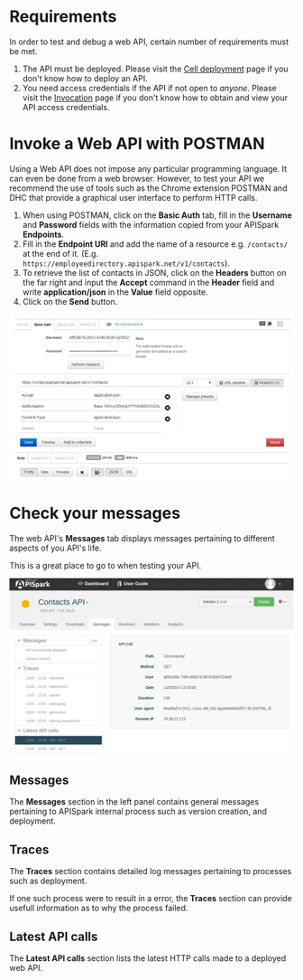 # Requirements

In order to test and debug a web API, certain number of requirements must be met.

1. The API must be deployed. Please visit the [Cell deployment](apispark/guide/explore/cell-deployment "Cell deployment") page if you don't know how to deploy an API.
2. You need access credentials if the API if not open to *anyone*. Please visit the [Invocation](apispark/guide/publish/publish/invocation "Invocation") page if you don't know how to obtain and view your API access credentials.

# Invoke a Web API with POSTMAN

Using a Web API does not impose any particular programming language. It can even be done from a web browser. However, to test your API we recommend the use of tools such as the Chrome extension POSTMAN and DHC that provide a graphical user interface to perform HTTP calls.

1. When using POSTMAN, click on the **Basic Auth** tab, fill in the **Username** and **Password** fields with the information copied from your APISpark **Endpoints**.
2. Fill in the **Endpoint URI** and add the name of a resource e.g. `/contacts/ `at the end of it. (E.g. `https://employeedirectory.apispark.net/v1/contacts`).
3. To retrieve the list of contacts in JSON, click on the **Headers** button on the far right and input the **Accept** command in the **Header** field and write **application/json** in the **Value** field opposite.
4. Click on the **Send** button.

  ![POSTMAN](images/12.jpg "POSTMAN")

# Check your messages

The web API's **Messages** tab displays messages pertaining to different aspects of you API's life.

This is a great place to go to when testing your API.

![Messages](images/messages.png "Messages")

## Messages

The **Messages** section in the left panel contains general messages pertaining to APISpark internal process such as version creation, and deployment.

## Traces

The **Traces** section contains detailed log messages pertaining to processes such as deployment.

If one such process were to result in a error, the **Traces** section can provide usefull information as to why the process failed.

## Latest API calls

The **Latest API calls** section lists the latest HTTP calls made to a deployed web API.
